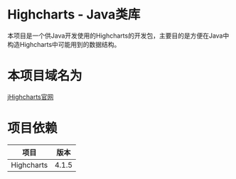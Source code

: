 # Highcharts - Java类库

本项目是一个供Java开发使用的Highcharts的开发包，主要目的是方便在Java中构造Highcharts中可能用到的数据结构。

# 本项目域名为
[jHighcharts官网](http://jhighcharts.ttxit.com)

# 项目依赖

项目|版本
---|---
Highcharts|4.1.5
